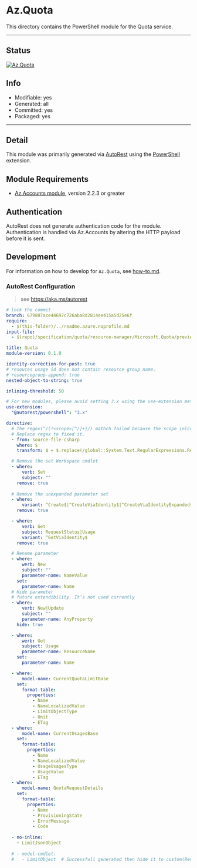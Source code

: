 <!-- region Generated -->
# Az.Quota
This directory contains the PowerShell module for the Quota service.

---
## Status
[![Az.Quota](https://img.shields.io/powershellgallery/v/Az.Quota.svg?style=flat-square&label=Az.Quota "Az.Quota")](https://www.powershellgallery.com/packages/Az.Quota/)

## Info
- Modifiable: yes
- Generated: all
- Committed: yes
- Packaged: yes

---
## Detail
This module was primarily generated via [AutoRest](https://github.com/Azure/autorest) using the [PowerShell](https://github.com/Azure/autorest.powershell) extension.

## Module Requirements
- [Az.Accounts module](https://www.powershellgallery.com/packages/Az.Accounts/), version 2.2.3 or greater

## Authentication
AutoRest does not generate authentication code for the module. Authentication is handled via Az.Accounts by altering the HTTP payload before it is sent.

## Development
For information on how to develop for `Az.Quota`, see [how-to.md](how-to.md).
<!-- endregion -->

### AutoRest Configuration
> see https://aka.ms/autorest

``` yaml
# lock the commit
branch: 679887ace44697c726aba8d2814ee415a5d25e6f
require:
  - $(this-folder)/../readme.azure.noprofile.md
input-file:
  - $(repo)/specification/quota/resource-manager/Microsoft.Quota/preview/2021-03-15-preview/quota.json

title: Quota
module-version: 0.1.0

identity-correction-for-post: true
# resouces usage id does not contain resource group name.
# resourcegroup-append: true
nested-object-to-string: true

inlining-threshold: 50

# For new modules, please avoid setting 3.x using the use-extension method and instead, use 4.x as the default option
use-extension:
  "@autorest/powershell": "3.x"

directive:
  # The regex(^/(?<scope>[^/]+)/) mathch failed because the scope inlcude '/' character.
  # Replace regex to fixed it. 
  - from: source-file-csharp
    where: $
    transform: $ = $.replace(/global::System.Text.RegularExpressions.Regex\(\"\^\/\(\?\<scope\>\[\^\/\]\+\)/g, 'global::System.Text.RegularExpressions.Regex("^/(?<scope>.+)');

  # Remove the set Workspace cmdlet
  - where:
      verb: Set
      subject: ""
    remove: true
    
  # Remove the unexpanded parameter set
  - where:
      variant: ^Create$|^CreateViaIdentity$|^CreateViaIdentityExpanded$|^Update$|^UpdateViaIdentity$
    remove: true

  - where:
      verb: Get
      subject: RequestStatus|Usage
      variant: ^GetViaIdentity$
    remove: true

  # Rename parameter
  - where:
      werb: New
      subject: ""
      parameter-name: NameValue
    set:
      parameter-name: Name
  # Hide parameter
  # future extendibility. It’s not used currently
  - where:
      verb: New|Update
      subject: ""
      parameter-name: AnyProperty
    hide: true

  - where:
      werb: Get
      subject: Usage
      parameter-name: ResourceName
    set:
      parameter-name: Name

  - where:
      model-name: CurrentQuotaLimitBase
    set:
      format-table:
        properties:
          - Name
          - NameLocalizedValue
          - LimitObjectType
          - Unit
          - ETag
  - where:
      model-name: CurrentUsagesBase
    set:
      format-table:
        properties:
          - Name
          - NameLocalizedValue
          - UsageUsagesType
          - UsageValue
          - ETag
  - where:
      model-name: QuotaRequestDetails
    set:
      format-table:
        properties:
          - Name
          - ProvisioningState
          - ErrorMessage
          - Code
  
  - no-inline:
    - LimitJsonObject
    
  # - model-cmdlet:
  #   - LimitObject  # Successfull generated then hide it to custom(Rename cmdlet and parameter).
```
